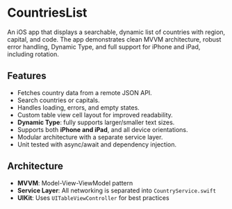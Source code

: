# CountriesList

An iOS app that displays a searchable, dynamic list of countries with region, capital, and code. The app demonstrates clean MVVM architecture, robust error handling, Dynamic Type, and full support for iPhone and iPad, including rotation.

## Features

- Fetches country data from a remote JSON API.
- Search countries or capitals.
- Handles loading, errors, and empty states.
- Custom table view cell layout for improved readability.
- **Dynamic Type**: fully supports larger/smaller text sizes.
- Supports both **iPhone and iPad**, and all device orientations.
- Modular architecture with a separate service layer.
- Unit tested with async/await and dependency injection.

  
## Architecture

- **MVVM**: Model-View-ViewModel pattern
- **Service Layer**: All networking is separated into `CountryService.swift`
- **UIKit**: Uses `UITableViewController` for best practices
